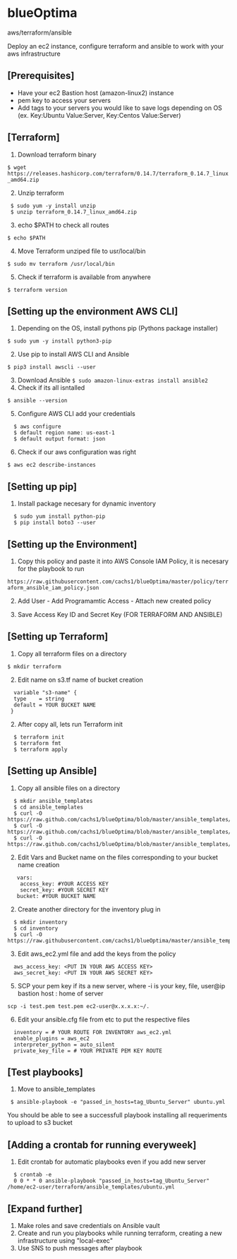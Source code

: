 # blueOptima
aws/terraform/ansible

Deploy an ec2 instance, configure terraform and ansible to work with your aws infrastructure

## [Prerequisites]
- Have your ec2 Bastion host (amazon-linux2) instance
- pem key to access your servers
- Add tags to your servers you would like to save logs depending on OS (ex. Key:Ubuntu Value:Server, Key:Centos Value:Server)

## [Terraform]

1. Download terraform binary

 `$ wget https://releases.hashicorp.com/terraform/0.14.7/terraform_0.14.7_linux_amd64.zip`

2. Unzip terraform
```
 $ sudo yum -y install unzip
 $ unzip terraform_0.14.7_linux_amd64.zip
```
3. echo $PATH to check all routes

  `$ echo $PATH`
  
4. Move Terraform unziped file to usr/local/bin

  `$ sudo mv terraform /usr/local/bin`
  
5. Check if terraform is available from anywhere

  `$ terraform version`
  
## [Setting up the environment AWS CLI]

1. Depending on the OS, install pythons pip (Pythons package installer)

  `$ sudo yum -y install python3-pip`
  
2. Use pip to install AWS CLI and Ansible

  `$ pip3 install awscli --user`
  
3. Download Ansible
`
  $ sudo amazon-linux-extras install ansible2
`
4. Check if its all isntalled

  `$ ansible --version`
  
5. Configure AWS CLI add your credentials
```
  $ aws configure
  $ default region name: us-east-1
  $ default output format: json
```  
6. Check if our aws configuration was right

 `$ aws ec2 describe-instances`
 
## [Setting up pip]

1. Install package necesary for dynamic inventory
```
  $ sudo yum install python-pip
  $ pip install boto3 --user
````  
## [Setting up the Environment]

1. Copy this policy and paste it into AWS Console IAM Policy, it is necesary for the playbook to run

  `https://raw.githubusercontent.com/cachs1/blueOptima/master/policy/terraform_ansible_iam_policy.json`
   
2. Add User - Add Programamtic Access - Attach new created policy 

3. Save Access Key ID and Secret Key (FOR TERRAFORM AND ANSIBLE)

## [Setting up Terraform]

1. Copy all terraform files on a directory

  `$ mkdir terraform`
  
2. Edit name on s3.tf name of bucket creation
```
  variable "s3-name" {
  type    = string
  default = YOUR BUCKET NAME 
 }
```

2. After copy all, lets run Terraform init
```
  $ terraform init
  $ terraform fmt
  $ terraform apply
```  
## [Setting up Ansible]

1. Copy all ansible files on a directory
```
  $ mkdir ansible_templates
  $ cd ansible_templates
  $ curl -O https://raw.github.com/cachs1/blueOptima/blob/master/ansible_templates/amzn2.yml
  $ curl -O https://raw.github.com/cachs1/blueOptima/blob/master/ansible_templates/centos.yml
  $ curl -O https://raw.github.com/cachs1/blueOptima/blob/master/ansible_templates/ubuntu.yml
```  
2. Edit Vars and Bucket name on the files corresponding to your bucket name creation
```
   vars:
    access_key: #YOUR ACCESS KEY
    secret_key: #YOUR SECRET KEY
   bucket: #YOUR BUCKET NAME
```
2. Create another directory for the inventory plug in
```
  $ mkdir inventory
  $ cd inventory
  $ curl -O https://raw.githubusercontent.com/cachs1/blueOptima/master/ansible_templates/inventory/aws_ec2.yml
```  
3. Edit aws_ec2.yml file and add the keys from the policy 
```
  aws_access_key: <PUT IN YOUR AWS ACCESS KEY>
  aws_secret_key: <PUT IN YOUR AWS SECRET KEY>
```
5. SCP your pem key if its a new server, where -i is your key, file, user@ip bastion host : home of server

  `scp -i test.pem test.pem ec2-user@x.x.x.x:~/.`

6. Edit your ansible.cfg file from etc to put the respective files
```
  inventory = # YOUR ROUTE FOR INVENTORY aws_ec2.yml
  enable_plugins = aws_ec2
  interpreter_python = auto_silent
  private_key_file = # YOUR PRIVATE PEM KEY ROUTE
```  
## [Test playbooks]

1. Move to ansible_templates

 ` $ ansible-playbook -e "passed_in_hosts=tag_Ubuntu_Server" ubuntu.yml`
  
You should be able to see a successfull playbook installing all requeriments to upload to s3 bucket

  
## [Adding a crontab for running everyweek]

1. Edit crontab for automatic playbooks even if you add new server
```
  $ crontab -e
  0 0 * * 0 ansible-playbook "passed_in_hosts=tag_Ubuntu_Server" /home/ec2-user/terraform/ansible_templates/ubuntu.yml
```

## [Expand further]

1. Make roles and save credentials on Ansible vault
1. Create and run you playbooks while running terraform, creating a new infrastructure using "local-exec"
2. Use SNS to push messages after playbook
  




